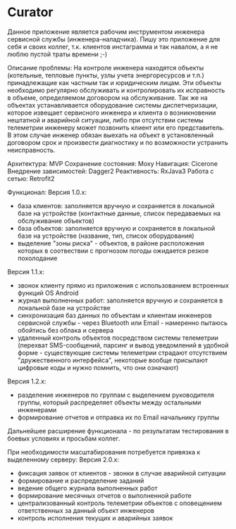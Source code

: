 # Curator
Данное приложение является рабочим инструментом инженера сервисной службы (инженера-наладчика). Пишу это приложение для себя и своих коллег, т.к. клиентов инстаграмма и так навалом, а я не люблю пустой траты времени ;-)

Описание проблемы:
На контроле инженера находятся объекты (котельные, тепловые пункты, узлы учета энергоресурсов и т.п.) принадлежащие как частным так и юридическим лицам. Эти объекты необходимо регулярно обслуживать и контролировать их исправность в объеме, определяемом договором на обслуживание. Так же на объектах устанавливается оборудование системы диспетчеризации, которое извещает сервисного инженера и клиента о возникновении нештатной и аварийной ситуации, либо при отсутствии системы телеметрии инженеру может позвонить клиент или его представитель. В этом случае инженер обязан выехать на объект в установленный договором срок и произвести диагностику и по возможности устранить неисправность.

Архитектура: MVP
Сохранение состояния: Moxy
Навигация: Cicerone
Внедрение зависимостей: Dagger2
Реактивность: RxJava3
Работа с сетью: Retrofit2

Функционал:
Версия 1.0.х:
- база клиентов: заполняется вручную и сохраняется в локальной базе на устройстве (контактные данные, список передаваемых на обслуживание объектов)
- база объектов: заполняется вручную и сохраняется в локальной базе на устройстве (название, тип, список оборудования)
- выделение "зоны риска" - объектов, в районе расположения которых в соотвествии с прогнозом погоды ожидается резкое похолодание

Версия 1.1.х:
- звонок клиенту прямо из приложения с использованием встроенных функций OS Android
- журнал выполненных работ: заполняется вручную и сохраняется в локальной базе на устройстве
- синхронизация баз данных по объектам и клиентам инженеров сервисной службы - через Bluetooth или Email - намеренно пытаюсь обойтись без облака и сервера
- удаленный контроль объектов посредством системы телеметрии (перехват SMS-сообщений, парсинг и вывод уведомлений в удобной форме - существующие системы телеметрии страдают отсутствием "дружественного интерфейса", некоторые вообще присылают цифровые коды и нужно помнить, что они означают)

Версия 1.2.х:
- разделение инженеров по группам с выделением руководителя группы, который распределяет объекты между остальными инженерами
- формирование отчетов и отправка их по Email начальнику группы

Дальнейшее расширение функционала - по результатам тестирования в боевых условиях и просьбам коллег.


При необходимости масштабирования потребуется привязка к выделенному серверу:
Версия 2.0.х:
- фиксация заявок от клиентов - звонки в случае аварийной ситуации
- формирование и распределение заданий
- ведение общего журнала выполненных работ
- формирование месячных отчетов о выполненной работе
- централизованный контроль телеметрии объектов с оповещением ответственных за данный объект инженеров
- контроль исполнения текущих и аварийных заявок
